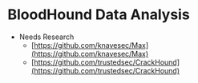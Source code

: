 <!---------------------------------------------------------------------------------
Copyright: (c) BLS OPS LLC.
This program is free software: you can redistribute it and/or modify
it under the terms of the GNU General Public License as published by
the Free Software Foundation, version 3.
This program is distributed in the hope that it will be useful,
but WITHOUT ANY WARRANTY; without even the implied warranty of
MERCHANTABILITY or FITNESS FOR A PARTICULAR PURPOSE. See the
GNU General Public License for more details.
You should have received a copy of the GNU General Public License
along with this program. If not, see <https://www.gnu.org/licenses/>.
--------------------------------------------------------------------------------->
# BloodHound Data Analysis
* Needs Research
	* [https://github.com/knavesec/Max](https://github.com/knavesec/Max)
	* [https://github.com/trustedsec/CrackHound](https://github.com/trustedsec/CrackHound)